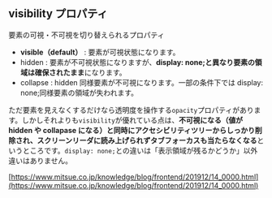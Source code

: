 ## visibility プロパティ

要素の可視・不可視を切り替えられるプロパティ

- **visible（default）** : 要素が可視状態になります。
- hidden : 要素が不可視状態になりますが、**display: none;と異なり要素の領域は確保されたまま**になります。
- collapse : hidden 同様要素が不可視になります。一部の条件下では display: none;同様要素の領域が失われます。

ただ要素を見えなくするだけなら透明度を操作する`opacity`プロパティがあります。しかしそれよりも`visibility`が優れている点は、**不可視になる（値が hidden や collapase になる）と同時にアクセシビリティツリーからしっかり削除され、スクリーンリーダに読み上げられずタブフォーカスも当たらなくなる**というところです。`display: none;`との違いは「表示領域が残るかどうか」以外違いはありません。

[https://www.mitsue.co.jp/knowledge/blog/frontend/201912/14_0000.html](https://www.mitsue.co.jp/knowledge/blog/frontend/201912/14_0000.html)
